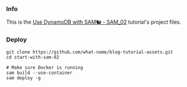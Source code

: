 ### Info
This is the [Use DynamoDB with SAM🐿 - SAM_02](https://blog.heyitschris.com/posts/sam-02-dynamodb-lambda/) tutorial's project files.

### Deploy

```
git clone https://github.com/what-name/blog-tutorial-assets.git
cd start-with-sam-02

# Make sure Docker is running
sam build --use-container
sam deploy -g
```